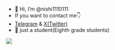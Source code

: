 - 👋 Hi, I’m @nishi1110111
- If you want to contact me👇
- [Telegram](t.me/nishi_1110111) & [X(Twitter)](x.com/Nishi265528)
- 📖 just a student(Eighth grade students)
<picture>
  <source media="(prefers-color-scheme: light)" srcset="https://github-readme-stats.vercel.app/api?username=nishi-1110111&show_icons=true&include_all_commits=true&show=reviews,discussions_started,prs_merged,prs_merged_percentage&theme=light">
  <img src="https://github-readme-stats.vercel.app/api?username=nishi1110111&show_icons=true&include_all_commits=true&show=reviews,discussions_started,prs_merged,prs_merged_percentage&theme=light">
</picture>
